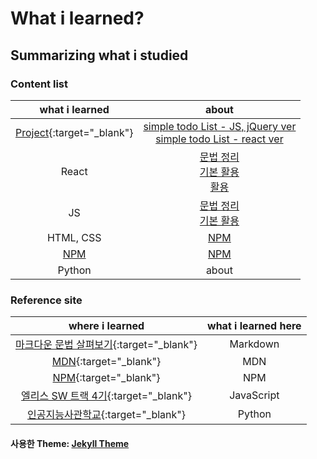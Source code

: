 # What i learned?

## Summarizing what i studied

### Content list

|                                                           what i learned                                                           |                                                                                                                                                                                                            about                                                                                                                                                                                                             |
| :--------------------------------------------------------------------------------------------------------------------------------: | :--------------------------------------------------------------------------------------------------------------------------------------------------------------------------------------------------------------------------------------------------------------------------------------------------------------------------------------------------------------------------------------------------------------------------: |
| <a href="https://github.com/leekh8/leekh8.github.io/tree/main/assets/lib/project/" target="\_blank">Project</a>{:target="\_blank"} |                                                    <a href="https://github.com/leekh8/leekh8.github.io/tree/main/assets/lib/project/JS/jQuery/todoList" target="\_blank">simple todo List - JS, jQuery ver</a><br><a href="https://github.com/leekh8/leekh8.github.io/tree/main/assets/lib/project/React/todolist/src" target="\_blank">simple todo List - react ver</a>                                                     |
|                                                               React                                                                | <a href="https://github.com/leekh8/leekh8.github.io/blob/main/assets/lib/code/React/react-grammar.jsx" target="\_blank">문법 정리</a><br><a href="https://github.com/leekh8/leekh8.github.io/blob/main/assets/lib/code/React/react-utilizing-basic.jsx" target="\_blank">기본 활용</a><br><a href="https://github.com/leekh8/leekh8.github.io/blob/main/assets/lib/code/React/react-utilizing.jsx" target="\_blank">활용</a> |
|                                                                 JS                                                                 |                                                                           <a href="https://github.com/leekh8/leekh8.github.io/blob/main/assets/lib/code/JS/js-grammar.js" target="_blank">문법 정리</a><br><a href="https://github.com/leekh8/leekh8.github.io/blob/main/assets/lib/code/JS/js-utilizing-basic.jsx" target="\_blank">기본 활용</a>                                                                           |
|                                                             HTML, CSS                                                              |                                                                                                                                                                                   <a href="https://www.npmjs.com/" target="_blank">NPM</a>                                                                                                                                                                                   |
|                                                   [NPM](https://www.npmjs.com/)                                                    |                                                                                                                                                                                   <a href="https://www.npmjs.com/" target="_blank">NPM</a>                                                                                                                                                                                   |
|                                                               Python                                                               |                                                                                                                                                                                                            about                                                                                                                                                                                                             |

### Reference site

|                                                                                         where i learned                                                                                         | what i learned here |
| :---------------------------------------------------------------------------------------------------------------------------------------------------------------------------------------------: | :-----------------: |
| [마크다운 문법 살펴보기](https://docs.github.com/en/get-started/writing-on-github/getting-started-with-writing-and-formatting-on-github/basic-writing-and-formatting-syntax){:target="\_blank"} |      Markdown       |
|                                                                   [MDN](https://developer.mozilla.org/ko/){:target="\_blank"}                                                                   |         MDN         |
|                                                                        [NPM](https://www.npmjs.com/){:target="\_blank"}                                                                         |         NPM         |
|                                                                [엘리스 SW 트랙 4기](https://elice.training/){:target="\_blank"}                                                                 |     JavaScript      |
|                                                                [인공지능사관학교](https://gj-aischool.or.kr/){:target="\_blank"}                                                                |       Python        |

#### 사용한 Theme: [Jekyll Theme](./Chirpy-README.md)
